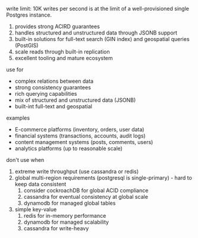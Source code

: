 write limit: 10K writes per second is at the limit of a well-provisioned single Postgres instance.

1. provides strong ACIRD guarantees
2. handles structured and unstructured data through JSONB support
3. built-in solutions for full-text search (GIN index) and geospatial queries (PostGIS)
4. scale reads through built-in replication
5. excellent tooling and mature ecosystem

use for
- complex relations between data
- strong consistency guarantees
- rich querying capabilities
- mix of structured and unstructured data (JSONB)
- built-int full-text and geospatial

examples
- E-commerce platforms (inventory, orders, user data)
- financial systems (transactions, accounts, audit logs)
- content management systems (posts, comments, users)
- analytics platforms (up to reasonable scale)

don't use when
1. extreme write throughput (use cassandra or redis)
2. global multi-region requirements (postgresql is single-primary) - hard to keep data consistent
	1. consider cockroachDB for global ACID compliance
	2. cassandra for eventual consistency at global scale
	3. dynamodb for managed global tables
3. simple key-value
	1. redis for in-memory performance
	2. dynamodb for managed scalability
	3. cassandra for write-heavy